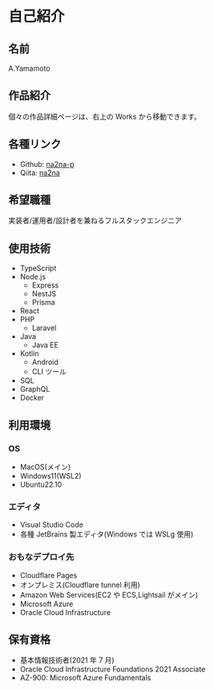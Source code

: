 # 自己紹介

## 名前

A.Yamamoto

## 作品紹介

個々の作品詳細ページは、右上の Works から移動できます。

## 各種リンク

- Github: [na2na-p](https://github.com/na2na-p)
- Qiita: [na2na](https://qiita.com/na2na)

## 希望職種

実装者/運用者/設計者を兼ねるフルスタックエンジニア

## 使用技術

- TypeScript
- Node.js
  - Express
  - NestJS
  - Prisma
- React
- PHP
  - Laravel
- Java
  - Java EE
- Kotlin
  - Android
  - CLI ツール
- SQL
- GraphQL
- Docker

## 利用環境

### OS

- MacOS(メイン)
- Windows11(WSL2)
- Ubuntu22.10

### エディタ

- Visual Studio Code
- 各種 JetBrains 製エディタ(Windows では WSLg 使用)

### おもなデプロイ先

- Cloudflare Pages
- オンプレミス(Cloudflare tunnel 利用)
- Amazon Web Services(EC2 や ECS,Lightsail がメイン)
- Microsoft Azure
- Oracle Cloud Infrastructure

## 保有資格

- 基本情報技術者(2021 年 7 月)
- Oracle Cloud Infrastructure Foundations 2021 Associate
- AZ-900: Microsoft Azure Fundamentals
